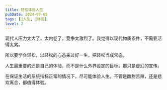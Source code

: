```yaml
---
title: 轻松体验人生
pubDate: 2024-07-05
tags: [💖人生, 💓体验]
level: 2
---
```


现代人压力太大了，太内卷了，竞争太激烈了。我觉得以现代物质条件，不需要活得太累。

所以要学会轻松，以轻松的心态来过好一生，把轻松当成常态。

人生最重要的还是自己的体验，而不是什么外界设定的目标，那只是虚幻的宣传。

在保证生活的系统指标正常的情况下，尽可能体验人生。不管是酸甜苦辣，还是悲欢离合，都值得体验。
